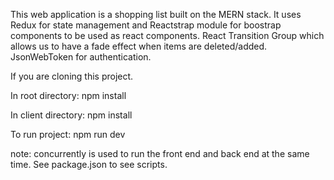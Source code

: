 This web application is a shopping list built on the MERN stack. It uses Redux for state management and Reactstrap module for boostrap components to be used as react components. React Transition Group which allows us to have a fade effect when items are deleted/added. JsonWebToken for authentication.

If you are cloning this project.

In root directory:
npm install

In client directory:
npm install

To run project:
npm run dev

note: concurrently is used to run the front end and back end at the same time. See package.json to see scripts.
